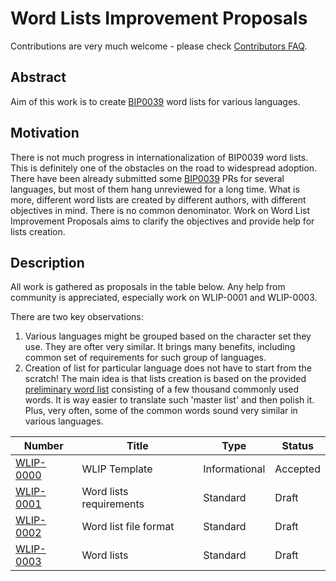 # Word Lists Improvement Proposals

Contributions are very much welcome - please check [Contributors FAQ](contributors-faq.md).

## Abstract
Aim of this work is to create [BIP0039](https://github.com/bitcoin/bips/blob/master/bip-0039.mediawiki) word lists
for various languages.

## Motivation
There is not much progress in internationalization of BIP0039 word lists. This is definitely one of the obstacles
on the road to widespread adoption.
There have been already submitted some [BIP0039](https://github.com/bitcoin/bips/blob/master/bip-0039.mediawiki) PRs
for several languages, but most of them hang unreviewed for a long time.
What is more, different word lists are created by different authors, with different objectives in mind.
There is no common denominator. Work on Word List Improvement Proposals aims to clarify the objectives and provide help
for lists creation.

## Description

All work is gathered as proposals in the table below. Any help from community is appreciated, especially work
on WLIP-0001 and WLIP-0003.

There are two key observations:  
1) Various languages might be grouped based on the character set they use. They are ofter very similar.
It brings many benefits, including common set of requirements for such group of languages.  
2) Creation of list for particular language does not have to start from the scratch!
The main idea is that lists creation is based on the provided [preliminary word list](wlip-0003/preliminary-word-lists/english_us)
consisting of a few thousand commonly used words. It is way easier to translate such 'master list' and then polish it.
Plus, very often, some of the common words sound very similar in various languages.

|Number|Title|Type|Status|
|---|---|---|---|
|[WLIP-0000](wlip-0000.md)|WLIP Template|Informational|Accepted|
|[WLIP-0001](wlip-0001.md)|Word lists requirements|Standard|Draft|
|[WLIP-0002](wlip-0002.md)|Word list file format|Standard|Draft|
|[WLIP-0003](wlip-0003.md)|Word lists|Standard|Draft|














